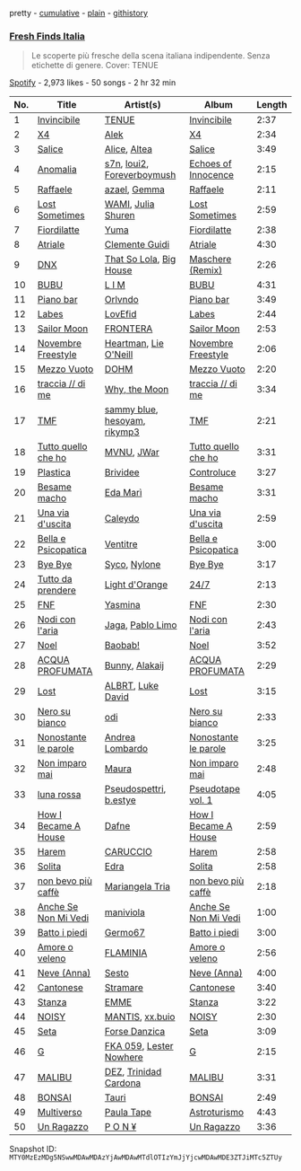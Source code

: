pretty - [cumulative](/playlists/cumulative/37i9dQZF1DX0KBgD4Jf5tY.md) - [plain](/playlists/plain/37i9dQZF1DX0KBgD4Jf5tY) - [githistory](https://github.githistory.xyz/mackorone/spotify-playlist-archive/blob/main/playlists/plain/37i9dQZF1DX0KBgD4Jf5tY)

### [Fresh Finds Italia](https://open.spotify.com/playlist/37i9dQZF1DX0KBgD4Jf5tY)

> Le scoperte più fresche della scena italiana indipendente\. Senza etichette di genere\. Cover: TENUE

[Spotify](https://open.spotify.com/user/spotify) - 2,973 likes - 50 songs - 2 hr 32 min

| No. | Title | Artist(s) | Album | Length |
|---|---|---|---|---|
| 1 | [Invincibile](https://open.spotify.com/track/4GsiTZizpp3F7rRJdqTXz0) | [TENUE](https://open.spotify.com/artist/7y8xVGZZK39g9eaPsjLJhk) | [Invincibile](https://open.spotify.com/album/6ukUEghwtsxFoUPvmQswdE) | 2:37 |
| 2 | [X4](https://open.spotify.com/track/57PzEk2wg7T1JtKwwhBpIT) | [Alek](https://open.spotify.com/artist/6JWeknFiJE42BXED1AGOvY) | [X4](https://open.spotify.com/album/49Qeb8YVPKSN3OBkvwXyWl) | 2:34 |
| 3 | [Salice](https://open.spotify.com/track/04xLRTZiC7MoWR4zYdsQIi) | [Alice](https://open.spotify.com/artist/2secXZJFel5sboofeiGQyk), [Altea](https://open.spotify.com/artist/1yGCY2abK83JZlenHcgdws) | [Salice](https://open.spotify.com/album/1KETHPt4P9yeJwQLnw7bkK) | 3:49 |
| 4 | [Anomalia](https://open.spotify.com/track/5zpncVhGWNvIhNUzaNaj3D) | [s7n](https://open.spotify.com/artist/000I60AeWcpszUzzirjtbZ), [loui2](https://open.spotify.com/artist/4lbyABe5GN4GHeUmga1fjZ), [Foreverboymush](https://open.spotify.com/artist/7tkxzgoJwU4tMdyMSPxkxE) | [Echoes of Innocence](https://open.spotify.com/album/0ykw61BFto2DGHs8c5zRmy) | 2:15 |
| 5 | [Raffaele](https://open.spotify.com/track/3hw77UZ8NlmrkWKnhWAdpx) | [azael](https://open.spotify.com/artist/0ka5NilkDyElonlI22xaJk), [Gemma](https://open.spotify.com/artist/697GLwQ7kujCXwK3KwYMex) | [Raffaele](https://open.spotify.com/album/7FXPIWymJ14tdgqAScp0L1) | 2:11 |
| 6 | [Lost Sometimes](https://open.spotify.com/track/2ZS2ritQhaEifNce8KcILk) | [WAMI](https://open.spotify.com/artist/2qrqGisLb0cY61ual20l9y), [Julia Shuren](https://open.spotify.com/artist/4V8ZAyBfaMQ8gEpLPXhf5V) | [Lost Sometimes](https://open.spotify.com/album/3b6MasXCPRdhgarWdlYeXM) | 2:59 |
| 7 | [Fiordilatte](https://open.spotify.com/track/0DhOK8RO4wg0uUdiFvg48O) | [Yuma](https://open.spotify.com/artist/3TSbPuX2fNmCbH5Zkz0gKT) | [Fiordilatte](https://open.spotify.com/album/2FQBErp7JAJEmNLMuJroso) | 2:38 |
| 8 | [Atriale](https://open.spotify.com/track/5QOorFHGga2xnhd6ZyYphG) | [Clemente Guidi](https://open.spotify.com/artist/5bOuFPnpoGm6xl7m2KjCly) | [Atriale](https://open.spotify.com/album/1y8ChUWzHAQsb3Evdt4VpO) | 4:30 |
| 9 | [DNX](https://open.spotify.com/track/3g6PpqgxfJfjl5S6KkxpKK) | [That So Lola](https://open.spotify.com/artist/3kxuiTNeTqMGjXHNqLiFvX), [Big House](https://open.spotify.com/artist/4eESHh6xKGl5Ucf1mjG0Yy) | [Maschere \(Remix\)](https://open.spotify.com/album/58GvZeCSW137Lzar4aaZip) | 2:26 |
| 10 | [BUBU](https://open.spotify.com/track/5MpQSICU6w2Wu39FXSxPQK) | [L I M](https://open.spotify.com/artist/6TGrYfNonLf6yO3RGiM4EF) | [BUBU](https://open.spotify.com/album/6PzcJMgNttqjxcuf8mZNzV) | 4:31 |
| 11 | [Piano bar](https://open.spotify.com/track/5Hhl4K5XEgOI9BGAbLC4QP) | [Orlvndo](https://open.spotify.com/artist/3Bmu3aOG2LZCHs0Isd3w5v) | [Piano bar](https://open.spotify.com/album/6GllrDx3DUNYodfk100T9f) | 3:49 |
| 12 | [Labes](https://open.spotify.com/track/3uAfHry4D5wAlT7hdvW3gW) | [LovEfid](https://open.spotify.com/artist/0Ghb3nxuIIbfAaliwv1Xhj) | [Labes](https://open.spotify.com/album/6xiDIlKYPmnuOHu2d0guUk) | 2:44 |
| 13 | [Sailor Moon](https://open.spotify.com/track/2MrjeKCEAbY2LnhV0jOpVC) | [FRONTERA](https://open.spotify.com/artist/0M5qG6HV8ig9MzUYksrqut) | [Sailor Moon](https://open.spotify.com/album/38LqzOsheklizCNiuImWc3) | 2:53 |
| 14 | [Novembre Freestyle](https://open.spotify.com/track/6RVj3jhib9YeyCyrvIeY3Q) | [Heartman](https://open.spotify.com/artist/7lfWprbkwMtTCuOoKGoYNt), [Lie O'Neill](https://open.spotify.com/artist/3Tg6pYYnrDvaPH2OwyMl3S) | [Novembre Freestyle](https://open.spotify.com/album/3oYpJmeUNJTXktJiad1pwl) | 2:06 |
| 15 | [Mezzo Vuoto](https://open.spotify.com/track/71CPMGeUKhhTFuaU3PihKL) | [DOHM](https://open.spotify.com/artist/5FgTtScyBWs7ygtlhuYpjZ) | [Mezzo Vuoto](https://open.spotify.com/album/1eaKLZsuqkEQqDe66xM95q) | 2:20 |
| 16 | [traccia // di me](https://open.spotify.com/track/49ncamtE5UYI9jyVUGUHxW) | [Why, the Moon](https://open.spotify.com/artist/0ealn2IOVIzlIY9G1wIUzq) | [traccia // di me](https://open.spotify.com/album/42YNxMjEKmwLfWym4wIbxc) | 3:34 |
| 17 | [TMF](https://open.spotify.com/track/6Za2ZF3ctanRniLU1hXJ3M) | [sammy blue](https://open.spotify.com/artist/7aRm2RlNT8gBqLSnwIpucj), [hesoyam](https://open.spotify.com/artist/2EV4gXNpNuS57zFoBsfbAF), [rikymp3](https://open.spotify.com/artist/2LynYweTFtq1V5J9HGsbe6) | [TMF](https://open.spotify.com/album/0S6mglSGyOPD9RhUMY5nAc) | 2:21 |
| 18 | [Tutto quello che ho](https://open.spotify.com/track/32ZB5irk2HNEFR2qccF6LF) | [MVNU](https://open.spotify.com/artist/1mOIx2kWjIta26IjVDwcP0), [JWar](https://open.spotify.com/artist/0qAbbuu4T1Kq9r3gweW2ZC) | [Tutto quello che ho](https://open.spotify.com/album/0gcytUGfqlLfqjvbLJG7w7) | 3:31 |
| 19 | [Plastica](https://open.spotify.com/track/1P7eaFyOFgj6hLIEgTWKRh) | [Brividee](https://open.spotify.com/artist/3Aii0XCq5MDf7ZlxK0ZNHo) | [Controluce](https://open.spotify.com/album/1zu61ZwipzAOrHSbDXsG1I) | 3:27 |
| 20 | [Besame macho](https://open.spotify.com/track/0B7iH1Czlu8yKHqszC6EEx) | [Eda Marì](https://open.spotify.com/artist/4BuJlU0xsHWI8gPnrSyvCs) | [Besame macho](https://open.spotify.com/album/0e1zJ9roidnR6X6zRhn15L) | 3:31 |
| 21 | [Una via d'uscita](https://open.spotify.com/track/6gxLlVRuJdN8jNczpPur3p) | [Caleydo](https://open.spotify.com/artist/0LQI1hrK6naJCuxcY0CNQG) | [Una via d'uscita](https://open.spotify.com/album/2jbaEo5QsRmb5fBx6YIzBz) | 2:59 |
| 22 | [Bella e Psicopatica](https://open.spotify.com/track/5MwFh8UUSy6nALBKAhliQy) | [Ventitre](https://open.spotify.com/artist/3SGhpZwfDJbFfHksZix32m) | [Bella e Psicopatica](https://open.spotify.com/album/1sVQQpSpvzBLW7SA7H7p5P) | 3:00 |
| 23 | [Bye Bye](https://open.spotify.com/track/73gFn6pgBtaQtPlycYycwR) | [Syco](https://open.spotify.com/artist/1F5TfMsQ8wVZ1s2HlrH076), [Nylone](https://open.spotify.com/artist/6IWYCvgWRRkpTrznIwphgx) | [Bye Bye](https://open.spotify.com/album/2pGT9QUMRor3kcEuYRP10g) | 3:17 |
| 24 | [Tutto da prendere](https://open.spotify.com/track/2xQxcqomBDMRjOMeENJ0Df) | [Light d'Orange](https://open.spotify.com/artist/2AaLRVvf4NdqmfKrZtwgPN) | [24/7](https://open.spotify.com/album/5a3wHiW0VvEM0r2vW0vyii) | 2:13 |
| 25 | [FNF](https://open.spotify.com/track/5LdH54qTjVMmQlZbOR6dhr) | [Yasmina](https://open.spotify.com/artist/0Ylj9zDExomAj5GhujYkyI) | [FNF](https://open.spotify.com/album/74IL2CXgDQeTrGaoAIysoK) | 2:30 |
| 26 | [Nodi con l'aria](https://open.spotify.com/track/2WNEMn4HwcHZgwIgyYh8sK) | [Jaga](https://open.spotify.com/artist/7AAFYgSxErhteV58nPph6R), [Pablo Limo](https://open.spotify.com/artist/6F1d50yG3dGin8FEb2LVoM) | [Nodi con l'aria](https://open.spotify.com/album/7gLr6ao4XsuLoGfTEWkjQ9) | 2:43 |
| 27 | [Noel](https://open.spotify.com/track/7uCZxxuboDL3pkLQXotlSN) | [Baobab!](https://open.spotify.com/artist/0P9V5EdqoioSs6GYNliMTt) | [Noel](https://open.spotify.com/album/0M0lG6rXhTmsCNS0SOgEdf) | 3:52 |
| 28 | [ACQUA PROFUMATA](https://open.spotify.com/track/5bNJ35mNrzTp1MftpvCbAe) | [Bunny](https://open.spotify.com/artist/1kD26ZMhnNJKKLue3H6ozN), [Alakaij](https://open.spotify.com/artist/13Wq01zgpv97VHEmOnDn8x) | [ACQUA PROFUMATA](https://open.spotify.com/album/3zHM3AhTG7oQ0AwflrgH6g) | 2:29 |
| 29 | [Lost](https://open.spotify.com/track/58lnT4PI3D9ZTIXXPkOqEm) | [ALBRT](https://open.spotify.com/artist/2wI2LecbBzWHXK54kIJZRi), [Luke David](https://open.spotify.com/artist/7DgTNE73wvSYbC2Hm0hJjs) | [Lost](https://open.spotify.com/album/1kEZXmDfl1aAphynvdzgFo) | 3:15 |
| 30 | [Nero su bianco](https://open.spotify.com/track/1P765i7kqOAIjzogNwdiIy) | [odi](https://open.spotify.com/artist/0JhZ3b81FZgNfACXkGqtYO) | [Nero su bianco](https://open.spotify.com/album/3v8tyDAANdtkzM2YQbb1h2) | 2:33 |
| 31 | [Nonostante le parole](https://open.spotify.com/track/63488gHoJfdGGuuJqn4prE) | [Andrea Lombardo](https://open.spotify.com/artist/2lXM4yC9ini3XKHIHWEQsL) | [Nonostante le parole](https://open.spotify.com/album/14DrN72Pae0ls1iAl66y1x) | 3:25 |
| 32 | [Non imparo mai](https://open.spotify.com/track/4kfcMfRe0UuENCkO25EXgE) | [Maura](https://open.spotify.com/artist/637853CZ5FohFDeBONa2D7) | [Non imparo mai](https://open.spotify.com/album/7rKE1oS8ui351iS0y75EjJ) | 2:48 |
| 33 | [luna rossa](https://open.spotify.com/track/5dwVc13MCj15LIUso2HHzL) | [Pseudospettri](https://open.spotify.com/artist/144fSE2ruLaRNyMQ2UiTsE), [b.estye](https://open.spotify.com/artist/2YaXROXiWeqPA4fG5od6bU) | [Pseudotape vol\. 1](https://open.spotify.com/album/49S2vrecAR7bV0Vf6CWrW9) | 4:05 |
| 34 | [How I Became A House](https://open.spotify.com/track/0D8ehZMw3J9KO0ELNXMyyh) | [Dafne](https://open.spotify.com/artist/54xPMIEeUNucXIoW23jWoH) | [How I Became A House](https://open.spotify.com/album/4Vr4N8QUW8kCerju7BJgyh) | 2:59 |
| 35 | [Harem](https://open.spotify.com/track/56DscQnCfTx3Mrzg0ilNYc) | [CARUCCIO](https://open.spotify.com/artist/7iEdkkrillq0ZTKEg0rADQ) | [Harem](https://open.spotify.com/album/2s69BagRedQ4zcbebXoP9s) | 2:58 |
| 36 | [Solita](https://open.spotify.com/track/40V5KOD49epmIjvEUWVFJ8) | [Edra](https://open.spotify.com/artist/3mxIKZRca9G3N1C1dfbBzY) | [Solita](https://open.spotify.com/album/5kK7COihWbhVwFllUuD8gx) | 2:58 |
| 37 | [non bevo più caffè](https://open.spotify.com/track/3PzljMGulBNrtqpOx7W2AG) | [Mariangela Tria](https://open.spotify.com/artist/1cNCpk5ae58rvv9lhGqotR) | [non bevo più caffè](https://open.spotify.com/album/33ScURcGo2o1IL3nbk3yLE) | 2:18 |
| 38 | [Anche Se Non Mi Vedi](https://open.spotify.com/track/11tUOgUE2OzSISNhxz3b3U) | [maniviola](https://open.spotify.com/artist/1CCy3YNgISLMizVv56lW7i) | [Anche Se Non Mi Vedi](https://open.spotify.com/album/7K7TraHLkwEGW1IqzOxXAH) | 1:00 |
| 39 | [Batto i piedi](https://open.spotify.com/track/1tw88eMtPdiW1Mcna6zrqE) | [Germo67](https://open.spotify.com/artist/2g8pbTKAMaUasFKyC3GrK1) | [Batto i piedi](https://open.spotify.com/album/29ugj5LiZDBKuCbu7vm8Y7) | 3:00 |
| 40 | [Amore o veleno](https://open.spotify.com/track/4XGpFE3aFdpMx0RxjrWHNm) | [FLAMINIA](https://open.spotify.com/artist/5SHeDn87rQaynVVBCZrMG5) | [Amore o veleno](https://open.spotify.com/album/5rLzwhJHsTBPuCwHuk4zrR) | 2:56 |
| 41 | [Neve \(Anna\)](https://open.spotify.com/track/0LzyUSqnn9Q3CCAlYMwCIr) | [Sesto](https://open.spotify.com/artist/0fokPR9msQyhEmGUX3Xlyn) | [Neve \(Anna\)](https://open.spotify.com/album/5z1jU8K6WMGL3T1GlAXHT2) | 4:00 |
| 42 | [Cantonese](https://open.spotify.com/track/6fOA2rIxr7HEV8a5dyiVl2) | [Stramare](https://open.spotify.com/artist/5oAifDTzCGqpz9YWvTrLOW) | [Cantonese](https://open.spotify.com/album/6oZtBvNPK6ezs0ZL7XOAwb) | 3:40 |
| 43 | [Stanza](https://open.spotify.com/track/4QVuyHk02vOLADPMWCmqKc) | [EMME](https://open.spotify.com/artist/1O3MByunqVra9RkDSGNANK) | [Stanza](https://open.spotify.com/album/2isYssXNb6aXtIkNbZsCCb) | 3:22 |
| 44 | [NOISY](https://open.spotify.com/track/6m04r9xhWSSyvziCTC9KzX) | [MANTIS](https://open.spotify.com/artist/2B9UBUaerwqqf0y1cAKKkQ), [xx.buio](https://open.spotify.com/artist/79fm1bknXIjgvx5kMmzOm6) | [NOISY](https://open.spotify.com/album/0wf05TZwFIdZFKgkYupyW2) | 2:30 |
| 45 | [Seta](https://open.spotify.com/track/2Q3i1X4tR1QwpF9rMt2LLZ) | [Forse Danzica](https://open.spotify.com/artist/7gRc1OIKFcDAlp6e3fVhAT) | [Seta](https://open.spotify.com/album/4ar3dJ0KwP9q9wMuvedHlQ) | 3:09 |
| 46 | [G](https://open.spotify.com/track/3B3Pf6YkWVuHhehatCeU63) | [FKA 059](https://open.spotify.com/artist/0qs58UjHvEGo2rzfjxinmY), [Lester Nowhere](https://open.spotify.com/artist/0wolj0IKnhhYnBFynfNaQn) | [G](https://open.spotify.com/album/4JMH5czbCQE21URYUFcJ8Y) | 2:15 |
| 47 | [MALIBU](https://open.spotify.com/track/42t5TYyKBghKeYkta4YnXI) | [DEZ](https://open.spotify.com/artist/61s83IXZQt6O8k1y92UvE5), [Trinidad Cardona](https://open.spotify.com/artist/4wP1kxjUsc9IR4Iy2smL7o) | [MALIBU](https://open.spotify.com/album/7i9sJDgBaV8W8DCnaCOD3Q) | 3:31 |
| 48 | [BONSAI](https://open.spotify.com/track/0t5pfQg3YluLCUB9KGP4iO) | [Tauri](https://open.spotify.com/artist/4DBNbqTyqDLvkZuC0M9tEb) | [BONSAI](https://open.spotify.com/album/11vS8icAKCTxdKeqv1NToR) | 2:49 |
| 49 | [Multiverso](https://open.spotify.com/track/3UBvSItkXDQIGg6TH8Lviu) | [Paula Tape](https://open.spotify.com/artist/1Yz5x25z5WOjMGQkZ1TwKh) | [Astroturismo](https://open.spotify.com/album/75TpL6WmXZoSvRp16o0gKN) | 4:43 |
| 50 | [Un Ragazzo](https://open.spotify.com/track/4Ke87fcWxmC6ebcRkrDjYf) | [P O N ¥](https://open.spotify.com/artist/5SFiEHjNzaBpIiJd0uzaxX) | [Un Ragazzo](https://open.spotify.com/album/3fOWHNbaHcGatXysATcyXW) | 3:36 |

Snapshot ID: `MTY0MzEzMDg5NSwwMDAwMDAzYjAwMDAwMTdlOTIzYmJjYjcwMDAwMDE3ZTJiMTc5ZTUy`